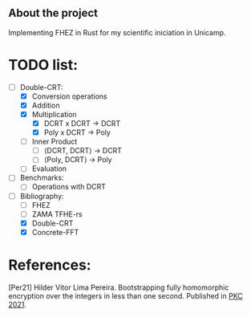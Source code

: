 ## About the project
Implementing FHEZ in Rust for my scientific iniciation in Unicamp.

# TODO list:
- [ ] Double-CRT:
    - [X] Conversion operations
    - [X] Addition
    - [X] Multiplication
        - [X] DCRT x DCRT -> DCRT
        - [X] Poly x DCRT -> Poly
    - [ ] Inner Product
        - [ ] ⟨DCRT, DCRT⟩ -> DCRT
        - [ ] ⟨Poly, DCRT⟩ -> Poly
    -[ ] Evaluation
- [ ] Benchmarks:
    - [ ] Operations with DCRT
- [ ] Bibliography:
    - [ ] FHEZ
    - [ ] ZAMA TFHE-rs
    - [X] Double-CRT
    - [X] Concrete-FFT

# References:
[Per21] Hilder Vitor Lima Pereira. Bootstrapping fully homomorphic encryption over the integers in less than one second. Published in [PKC 2021](https://pkc.iacr.org/2021/).